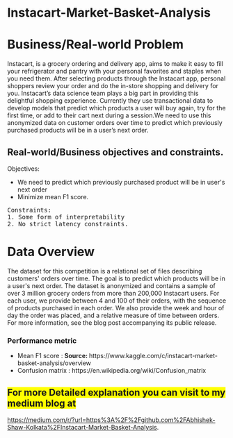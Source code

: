 # Instacart-Market-Basket-Analysis
<h1>Business/Real-world Problem</h1>
Instacart, is a grocery ordering and delivery app, aims to make it easy to fill your refrigerator and pantry with your personal favorites and staples when you need them. After selecting products through the Instacart app, personal shoppers review your order and do the in-store shopping and delivery for you.  Instacart’s data science team plays a big part in providing this delightful shopping experience. Currently they use transactional data to develop models that predict which products a user will buy again, try for the first time, or add to their cart next during a session.We need to use this anonymized data on customer orders over time to predict which previously purchased products will be in a user’s next order.

<h2> Real-world/Business objectives and constraints.</h2>
Objectives:
<ul>
 <li>We need to predict which previously purchased product will be in user's next order</li>
<li> Minimize mean F1 score.</li></ul>
<pre>Constraints:
1. Some form of interpretability
2. No strict latency constraints.</pre>
<h1>Data Overview</h1>
The dataset for this competition is a relational set of files describing customers' orders over time. The goal is to predict which products will be in a user's next order. The dataset is anonymized and contains a sample of over 3 million grocery orders from more than 200,000 Instacart users. For each user, we provide between 4 and 100 of their orders, with the sequence of products purchased in each order. We also provide the week and hour of day the order was placed, and a relative measure of time between orders. For more information, see the blog post accompanying its public release.
<h3>Performance metric</h3>
<ul>
<li> Mean F1 score : <b>Source: </b>https://www.kaggle.com/c/instacart-market-basket-analysis/overview</li>
<li> Confusion matrix : https://en.wikipedia.org/wiki/Confusion_matrix</li>  </ul>
  
## <span style="background-color: #FFFF00"> For more Detailed explanation you can visit to my medium blog at </span>
https://medium.com/r/?url=https%3A%2F%2Fgithub.com%2FAbhishek-Shaw-Kolkata%2FInstacart-Market-Basket-Analysis.
